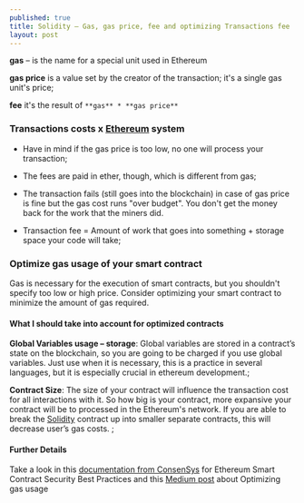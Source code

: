 ```yaml
---
published: true
title: Solidity – Gas, gas price, fee and optimizing Transactions fee
layout: post
---
```


**gas** – is the name for a special unit used in Ethereum

**gas price** is a value set by the creator of the transaction; it's a single gas unit's price;

**fee** it's the result of  ` **gas** * **gas price** `

### Transactions costs x [Ethereum] system 

* Have in mind if the gas price is too low, no one will process your transaction;

* The fees are paid in ether, though, which is different from gas; 

* The transaction fails (still goes into the blockchain) in case of gas price is fine but the gas cost runs "over budget". You don't get the money back for the work that the miners did.

* Transaction fee = Amount of work that goes into something + storage space your code will take;

### Optimize gas usage of your smart contract

Gas is necessary for the execution of smart contracts, but you shouldn't specify too low or high price. Consider optimizing your smart contract to minimize the amount of gas required.

#### What I should take into account for optimized contracts

**Global Variables usage – storage**: Global variables are stored in a contract’s state on the blockchain, so you are going to be charged if you use global variables. Just use when it is necessary, this is a  practice in several languages, but it is especially crucial in ethereum development.;  

**Contract Size**: The size of your contract will influence the transaction cost for all interactions with it. So how big is your contract, more expansive your contract will be to processed in the Ethereum's network. If you are able to break the [Solidity] contract up into smaller separate contracts, this will decrease user’s gas costs.  ;  

#### Further Details
Take a look in this [documentation from ConsenSys] for Ethereum Smart Contract Security Best Practices and this [Medium post] about Optimizing gas usage 


[Ethereum]: https://www.ethereum.org/
[Solidity]: http://solidity.readthedocs.io
[documentation from ConsenSys]: https://consensys.github.io/smart-contract-best-practices/
[Medium post]: https://medium.com/coinmonks/optimizing-your-solidity-contracts-gas-usage-9d65334db6c7